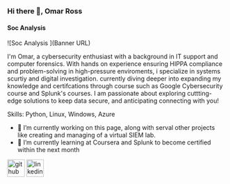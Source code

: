 ### Hi there 👋, Omar Ross
#### Soc Analysis 
![Soc Analysis ](Banner URL)

I'm Omar, a cybersecurity enthusiast with a background in IT support and computer forensics. With hands on experience ensuring HIPPA compliance and problem-solving in high-pressure enviroments, i specialize in systems scurtiy and digital investigation. currently diving deeper into expanding my knowledge and certifcations through course such as Google Cybersecurity course and Splunk's courses. I am passionate about exploring cuttting-edge solutions to keep data secure, and anticipating connecting with you!

Skills: Python, Linux, Windows, Azure

- 🔭 I’m currently working on this page, along with serval other projects like creating and managing of a virtual SIEM lab. 
- 🌱 I’m currently learning at Coursera and Splunk to become certified within the next month 


[<img src='https://cdn.jsdelivr.net/npm/simple-icons@3.0.1/icons/github.svg' alt='github' height='40'>](https://github.com/rossomar011)  [<img src='https://cdn.jsdelivr.net/npm/simple-icons@3.0.1/icons/linkedin.svg' alt='linkedin' height='40'>](https://www.linkedin.com/in/omar-ross-cybersecurity/)  

